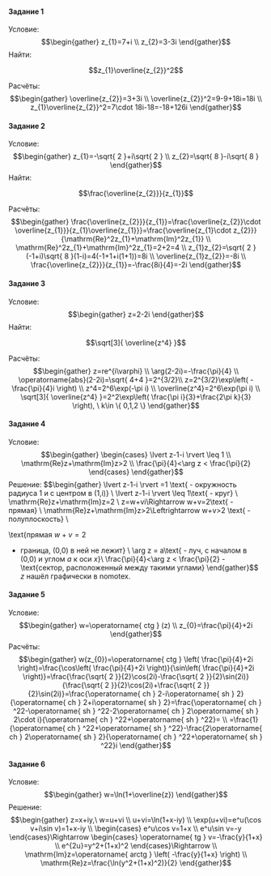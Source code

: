 ﻿#### Задание 1
Условие:
$$\begin{gather}
z_{1}=7+i \\
z_{2}=3-3i
\end{gather}$$
Найти:

$$z_{1}\overline{z_{2}}^2$$

Расчёты:
$$\begin{gather}
\overline{z_{2}}=3+3i \\
\overline{z_{2}}^2=9-9+18i=18i \\
z_{1}\overline{z_{2}}^2=7\cdot 18i-18=-18+126i
\end{gather}$$
#### Задание 2
Условие:
$$\begin{gather}
z_{1}=-\sqrt{ 2 }+i\sqrt{ 2 } \\
z_{2}=\sqrt{ 8 }-i\sqrt{ 8 }
\end{gather}$$
Найти:

$$\frac{\overline{z_{2}}}{z_{1}}$$

Расчёты:
$$\begin{gather}
\frac{\overline{z_{2}}}{z_{1}}=\frac{\overline{z_{2}}\cdot \overline{z_{1}}}{z_{1}\overline{z_{1}}}=\frac{\overline{z_{1}\cdot z_{2}}}{\mathrm{Re}^2z_{1}+\mathrm{Im}^2z_{1}} \\
\mathrm{Re}^2z_{1}+\mathrm{Im}^2z_{1}=2+2=4 \\
z_{1}z_{2}=\sqrt{ 2 }(-1+i)\sqrt{ 8 }(1-i)=4(-1+1+i(1+1))=8i \\
\overline{z_{1}z_{2}}=-8i \\
\frac{\overline{z_{2}}}{z_{1}}=-\frac{8i}{4}=-2i
\end{gather}$$
#### Задание 3
Условие:
$$\begin{gather}
z=2-2i
\end{gather}$$
Найти:

$$\sqrt[3]{ \overline{z^4}  }$$

Расчёты:
$$\begin{gather}
z=re^{i\varphi} \\
\arg(2-2i)=-\frac{\pi}{4} \\
\operatorname{abs}(2-2i)=\sqrt{ 4+4 }=2^{3/2}\\
z=2^{3/2}\exp\left( -\frac{\pi}{4}i \right) \\
z^4=2^6\exp(-\pi i) \\
\overline{z^4}=2^6\exp(\pi i) \\
\sqrt[3]{ \overline{z^4}  }=2^2\exp\left( \frac{\pi i}{3}+\frac{2\pi k}{3} \right), \ k\in \{ 0,1,2 \}
\end{gather}$$
#### Задание 4
Условие:
$$\begin{gather}
\begin{cases}
\lvert z-1-i \rvert \leq 1 \\
\mathrm{Re}z+\mathrm{Im}z>2 \\
\frac{\pi}{4}<\arg z < \frac{\pi}{2}
\end{cases}
\end{gather}$$
Решение:
$$\begin{gather}
\lvert z-1-i \rvert =1 \text{ - окружность радиуса 1 и с центром в (1,i)} \\
\lvert z-1-i \rvert \leq 1\text{ - круг} \\
\mathrm{Re}z+\mathrm{Im}z=2 \\
z=w+vi\Rightarrow w+v=2\text{ - прямая} \\
\mathrm{Re}z+\mathrm{Im}z>2\Leftrightarrow w+v>2 \text{ - полуплоскость} 
\\
 
\text{прямая 
$w+v=2$
 - граница, (0,0) в ней не лежит} \\
\arg z = a\text{ - луч, с началом в  (0,0) и углом $a$ к оси $x$}\\
\frac{\pi}{4}<\arg z < \frac{\pi}{2} - \text{сектор, расположенный между такими углами}
\end{gather}$$
$z$ нашёл графически в nomotex. 
#### Задание 5
Условие:
$$\begin{gather}
w=\operatorname{ ctg } (z) \\
z_{0}=\frac{\pi}{4}+2i
\end{gather}$$
Расчёты:
$$\begin{gather}
w(z_{0})=\operatorname{ ctg } \left( \frac{\pi}{4}+2i \right)=\frac{\cos\left( \frac{\pi}{4}+2i \right)}{\sin\left( \frac{\pi}{4}+2i \right)}=\frac{\frac{\sqrt{ 2 }}{2}\cos(2i)-\frac{\sqrt{ 2 }}{2}\sin(2i)}{\frac{\sqrt{ 2 }}{2}\cos(2i)+\frac{\sqrt{ 2 }}{2}\sin(2i)}=\frac{\operatorname{ ch } 2-i\operatorname{ sh } 2}{\operatorname{ ch } 2+i\operatorname{ sh } 2}=\frac{\operatorname{ ch } ^22-\operatorname{ sh } ^22-2\operatorname{ ch } 2\operatorname{ sh } 2\cdot i}{\operatorname{ ch } ^22+\operatorname{ sh } ^22}= \\
=\frac{1}{\operatorname{ ch } ^22+\operatorname{ sh } ^22}-\frac{2\operatorname{ ch } 2\operatorname{ sh } 2}{\operatorname{ ch } ^22+\operatorname{ sh } ^22}i
\end{gather}$$
#### Задание 6
Условие:
$$\begin{gather}
w=\ln(1+\overline{z})
\end{gather}$$
Решение:
$$\begin{gather}
z=x+iy,\ w=u+vi \\
u+vi=\ln(1+x-iy) \\
\exp(u+vi)=e^u(\cos v+i\sin v)=1+x-iy \\
\begin{cases}
e^u\cos v=1+x \\
e^u\sin v=-y
\end{cases}\Rightarrow \begin{cases}
\operatorname{ tg } v=-\frac{y}{1+x} \\
e^{2u}=y^2+(1+x)^2
\end{cases}\Rightarrow  \\
\mathrm{Im}z=\operatorname{ arctg } \left( -\frac{y}{1+x} \right) \\
\mathrm{Re}z=\frac{\ln(y^2+(1+x)^2)}{2}
\end{gather}$$